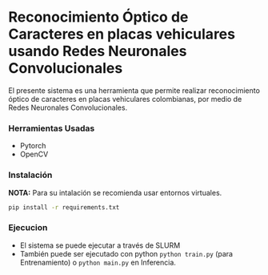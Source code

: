 # Reconocimiento Óptico de Caracteres en placas vehiculares usando Redes Neuronales Convolucionales

El presente sistema es una herramienta que permite realizar reconocimiento óptico de caracteres en placas vehiculares colombianas, por medio de Redes Neuronales Convolucionales.

### Herramientas Usadas
* Pytorch
* OpenCV

### Instalación

**NOTA:** Para su intalación se recomienda usar entornos virtuales.
```bash
pip install -r requirements.txt
```

### Ejecucion
* El sistema se puede ejecutar a través de SLURM
* También puede ser ejecutado con python ``` python train.py ``` (para Entrenamiento) o ``` python main.py ``` en Inferencia.
